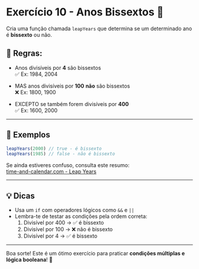 # Exercício 10 - Anos Bissextos 📅

Cria uma função chamada `leapYears` que determina se um determinado ano é **bissexto** ou não.

## 📖 Regras:

- Anos divisíveis por **4** são bissextos  
  ✅ Ex: 1984, 2004

- MAS anos divisíveis por **100** **não** são bissextos  
  ❌ Ex: 1800, 1900

- EXCEPTO se também forem divisíveis por **400**  
  ✅ Ex: 1600, 2000

---

## 🧪 Exemplos

```javascript
leapYears(2000) // true - é bissexto
leapYears(1985) // false - não é bissexto
```

Se ainda estiveres confuso, consulta este resumo:  
[time-and-calendar.com - Leap Years](https://time-and-calendar.com/leap-years/#:~:text=How%20to%20Know%20if%20Certain%20Year%20is%20a%20Leap%20Year)

---

## 💡 Dicas

- Usa um `if` com operadores lógicos como `&&` e `||`
- Lembra-te de testar as condições pela ordem correta:
  1. Divisível por 400 → ✅ é bissexto
  2. Divisível por 100 → ❌ não é bissexto
  3. Divisível por 4 → ✅ é bissexto

---

Boa sorte! Este é um ótimo exercício para praticar **condições múltiplas e lógica booleana**! 🧠
